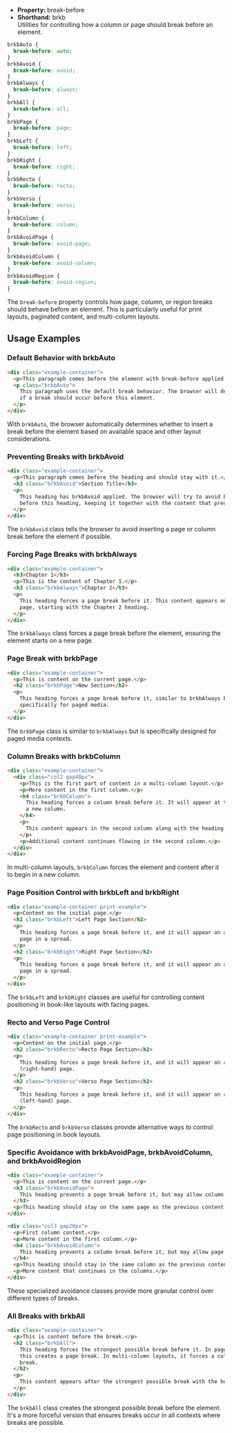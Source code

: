 - **Property:** break-before
- **Shorthand:** brkb  
  Utilities for controlling how a column or page should break before an element.

```css
brkbAuto {
  break-before: auto;
}
brkbAvoid {
  break-before: avoid;
}
brkbAlways {
  break-before: always;
}
brkbAll {
  break-before: all;
}
brkbPage {
  break-before: page;
}
brkbLeft {
  break-before: left;
}
brkbRight {
  break-before: right;
}
brkbRecto {
  break-before: recto;
}
brkbVerso {
  break-before: verso;
}
brkbColumn {
  break-before: column;
}
brkbAvoidPage {
  break-before: avoid-page;
}
brkbAvoidColumn {
  break-before: avoid-column;
}
brkbAvoidRegion {
  break-before: avoid-region;
}
```

The `break-before` property controls how page, column, or region breaks should behave before an element. This is particularly useful for print layouts, paginated content, and multi-column layouts.

## Usage Examples

### Default Behavior with brkbAuto

```html
<div class="example-container">
  <p>This paragraph comes before the element with break-before applied.</p>
  <p class="brkbAuto">
    This paragraph uses the default break behavior. The browser will determine
    if a break should occur before this element.
  </p>
</div>
```

With `brkbAuto`, the browser automatically determines whether to insert a break before the element based on available space and other layout considerations.

### Preventing Breaks with brkbAvoid

```html
<div class="example-container">
  <p>This paragraph comes before the heading and should stay with it.</p>
  <h3 class="brkbAvoid">Section Title</h3>
  <p>
    This heading has brkbAvoid applied. The browser will try to avoid breaking
    before this heading, keeping it together with the content that precedes it.
  </p>
</div>
```

The `brkbAvoid` class tells the browser to avoid inserting a page or column break before the element if possible.

### Forcing Page Breaks with brkbAlways

```html
<div class="example-container">
  <h3>Chapter 1</h3>
  <p>This is the content of Chapter 1.</p>
  <h3 class="brkbAlways">Chapter 2</h3>
  <p>
    This heading forces a page break before it. This content appears on a new
    page, starting with the Chapter 2 heading.
  </p>
</div>
```

The `brkbAlways` class forces a page break before the element, ensuring the element starts on a new page.

### Page Break with brkbPage

```html
<div class="example-container">
  <p>This is content on the current page.</p>
  <h2 class="brkbPage">New Section</h2>
  <p>
    This heading forces a page break before it, similar to brkbAlways but
    specifically for paged media.
  </p>
</div>
```

The `brkbPage` class is similar to `brkbAlways` but is specifically designed for paged media contexts.

### Column Breaks with brkbColumn

```html
<div class="example-container">
  <div class="col2 gap40px">
    <p>This is the first part of content in a multi-column layout.</p>
    <p>More content in the first column.</p>
    <h4 class="brkbColumn">
      This heading forces a column break before it. It will appear at the top of
      a new column.
    </h4>
    <p>
      This content appears in the second column along with the heading above.
    </p>
    <p>Additional content continues flowing in the second column.</p>
  </div>
</div>
```

In multi-column layouts, `brkbColumn` forces the element and content after it to begin in a new column.

### Page Position Control with brkbLeft and brkbRight

```html
<div class="example-container print-example">
  <p>Content on the initial page.</p>
  <h2 class="brkbLeft">Left Page Section</h2>
  <p>
    This heading forces a page break before it, and it will appear on a left
    page in a spread.
  </p>
  <h2 class="brkbRight">Right Page Section</h2>
  <p>
    This heading forces a page break before it, and it will appear on a right
    page in a spread.
  </p>
</div>
```

The `brkbLeft` and `brkbRight` classes are useful for controlling content positioning in book-like layouts with facing pages.

### Recto and Verso Page Control

```html
<div class="example-container print-example">
  <p>Content on the initial page.</p>
  <h2 class="brkbRecto">Recto Page Section</h2>
  <p>
    This heading forces a page break before it, and it will appear on a recto
    (right-hand) page.
  </p>
  <h2 class="brkbVerso">Verso Page Section</h2>
  <p>
    This heading forces a page break before it, and it will appear on a verso
    (left-hand) page.
  </p>
</div>
```

The `brkbRecto` and `brkbVerso` classes provide alternative ways to control page positioning in book layouts.

### Specific Avoidance with brkbAvoidPage, brkbAvoidColumn, and brkbAvoidRegion

```html
<div class="example-container">
  <p>This is content on the current page.</p>
  <h3 class="brkbAvoidPage">
    This heading prevents a page break before it, but may allow column breaks.
  </h3>
  <p>This heading should stay on the same page as the previous content.</p>
</div>

<div class="col3 gap20px">
  <p>First column content.</p>
  <p>More content in the first column.</p>
  <h4 class="brkbAvoidColumn">
    This heading prevents a column break before it, but may allow page breaks.
  </h4>
  <p>This heading should stay in the same column as the previous content.</p>
  <p>More content that continues in the columns.</p>
</div>
```

These specialized avoidance classes provide more granular control over different types of breaks.

### All Breaks with brkbAll

```html
<div class="example-container">
  <p>This is content before the break.</p>
  <h2 class="brkbAll">
    This heading forces the strongest possible break before it. In paged media,
    this creates a page break. In multi-column layouts, it forces a column
    break.
  </h2>
  <p>
    This content appears after the strongest possible break with the heading.
  </p>
</div>
```

The `brkbAll` class creates the strongest possible break before the element. It's a more forceful version that ensures breaks occur in all contexts where breaks are possible.
